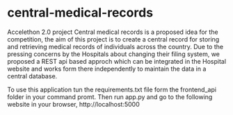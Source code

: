 # central-medical-records
Accelethon 2.0 project
Central medical records is a proposed idea for the competition, the aim of this project is to create a central record for storing and retrieving medical records of individuals across the country.
Due to the pressing concerns by the Hospitals about changing their filing system, we proposed a REST api based approch which can be integrated in the Hospital website and works form there independently to maintain the data in a central database.

To use this application tun the requirements.txt file form the frontend_api folder in your command promt.
Then run app.py and go to the following website in your browser,
http://localhost:5000 
